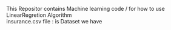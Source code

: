 This Repositor contains Machine learning code / for how to use LinearRegretion Algorithm  
insurance.csv file : is Dataset we have 
